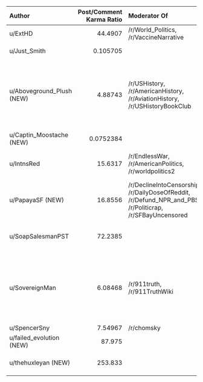 | Author                    |   Post/Comment Karma Ratio | Moderator Of                                                                                             | Buzzwords                                                                                                                                                                                                                     |   Post Count |
|:--------------------------|---------------------------:|:---------------------------------------------------------------------------------------------------------|:------------------------------------------------------------------------------------------------------------------------------------------------------------------------------------------------------------------------------|-------------:|
| u/ExtHD                   |                 44.4907    | /r/World_Politics, /r/VaccineNarrative                                                                   | (1) us (2) media (3) biden, covid, vaccination/vaccine                                                                                                                                                                        |           13 |
| u/Just_Smith              |                  0.105705  |                                                                                                          | (1) round, weekly (2) hexenbrett, tenebrosa, terra                                                                                                                                                                            |            2 |
| u/Aboveground_Plush (NEW) |                  4.88743   | /r/USHistory, /r/AmericanHistory, /r/AviationHistory, /r/USHistoryBookClub                               | (1) american/americans, world (2) first, mexico, war (3) cities/city, spanish (4) year/years (5) flight, history, independent/independence, state/stating/states (6) america, day/days, force/forced/forces, kill/killed, new |            1 |
| u/Captin_Moostache (NEW)  |                  0.0752384 |                                                                                                          | (1) ever, home, human, makes                                                                                                                                                                                                  |            1 |
| u/IntnsRed                |                 15.6317    | /r/EndlessWar, /r/AmericanPolitics, /r/worldpolitics2                                                    | (1) us (2) right/rights (5) campaign/campaigns, israeli, israel, president, united/unite                                                                                                                                      |            1 |
| u/PapayaSF (NEW)          |                 16.8556    | /r/DeclineIntoCensorship, /r/DailyDoseOfReddit, /r/Defund_NPR_and_PBS, /r/Politicrap, /r/SFBayUncensored | (1) anons/anon (2) go/going (3) see/sees/seeing, twitter (4) explains, future, say, woke                                                                                                                                      |            1 |
| u/SoapSalesmanPST         |                 72.2385    |                                                                                                          | (1) discusses (2) destabilization/destabilizing, hindutva, ideological/ideology                                                                                                                                               |            1 |
| u/SovereignMan            |                  6.08468   | /r/911truth, /r/911TruthWiki                                                                             | (1) truth (2) collapsed/collapse, report/reporters (3) alaska, families/family, september, study, university (5) attacks, deception/deceptions, questioning/questions, request/requesting, war                                |            1 |
| u/SpencerSny              |                  7.54967   | /r/chomsky                                                                                               | (1) media                                                                                                                                                                                                                     |            1 |
| u/failed_evolution (NEW)  |                 87.975     |                                                                                                          | (1) us                                                                                                                                                                                                                        |            1 |
| u/thehuxleyan (NEW)       |                253.833     |                                                                                                          | (1) appeal, assange, extradition (2) coverage, debt, reconciliation                                                                                                                                                           |            1 |